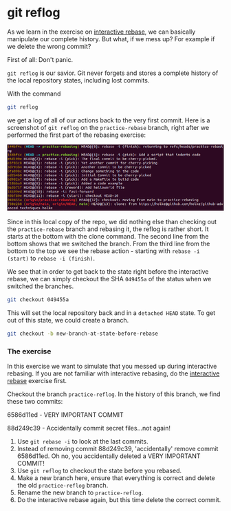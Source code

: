 # git reflog

As we learn in the exercise on [interactive rebase](https://github.com/holke/git-advanced-workshop/blob/main/exercises/rebase/README.md), we can
basically manipulate our complete history.
But what, if we mess up? For example if we delete the wrong commit? 

First of all: Don't panic.

`git reflog` is our savior. Git never forgets and stores a complete history of the local repository states, including lost commits.
 
With the command
```bash
git reflog
```
we get a log of all of our actions back to the very first commit.
Here is a screenshot of `git reflog` on the `practice-rebase` branch, right after we performed the first part of the rebasing exercise:

![](https://github.com/holke/git-advanced-workshop/blob/main/exercises/reflog/images/reflog1.PNG "git reflog")

Since in this local copy of the repo, we did nothing else than checking out the `practice-rebase` branch and rebasing it, the reflog is rather short.
It starts at the bottom with the clone command. The second line from the bottom shows that we switched the branch.
From the third line from the bottom to the top we see the rebase action - starting with `rebase -i (start)` to `rebase -i (finish)`.

We see that in order to get back to the state right before the interactive rebase, we can simply checkout the SHA `049455a` of the status when we switched
the branches.

```bash
git checkout 049455a
```

This will set the local repository back and in a `detached HEAD` state. To get out of this state, we could create a branch.
```bash
git checkout -b new-branch-at-state-before-rebase
```


### The exercise

In this exercise we want to simulate that you messed up during interactive rebasing.
If you are not familiar with interactive rebasing, do the [interactive rebase](../rebase/README.md) exercise first.

Checkout the branch `practice-reflog`.
In the history of this branch, we find these two commits:
 
 6586d11ed - VERY IMPORTANT COMMIT

 88d249c39 - Accidentally commit secret files...not again!


1. Use `git rebase -i` to look at the last commits.
2. Instead of removing commit 88d249c39, 'accidentally' remove commit 6586d11ed. Oh no, you accidentally deleted a VERY IMPORTANT COMMIT!
3. Use `git reflog` to checkout the state before you rebased.
4. Make a new branch here, ensure that everything is correct and delete the old `practice-reflog` branch.
5. Rename the new branch to `practice-reflog`.
6. Do the interactive rebase again, but this time delete the correct commit.
